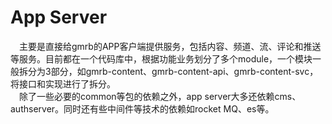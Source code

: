 # App Server
&emsp;主要是直接给gmrb的APP客户端提供服务，包括内容、频道、流、评论和推送等服务。目前都在一个代码库中，根据功能业务划分了多个module，一个模块一般拆分为3部分，如gmrb-content、gmrb-content-api、gmrb-content-svc，将接口和实现进行了拆分。  
&emsp;除了一些必要的common等包的依赖之外，app server大多还依赖cms、authserver。同时还有些中间件等技术的依赖如rocket MQ、es等。
&emsp;